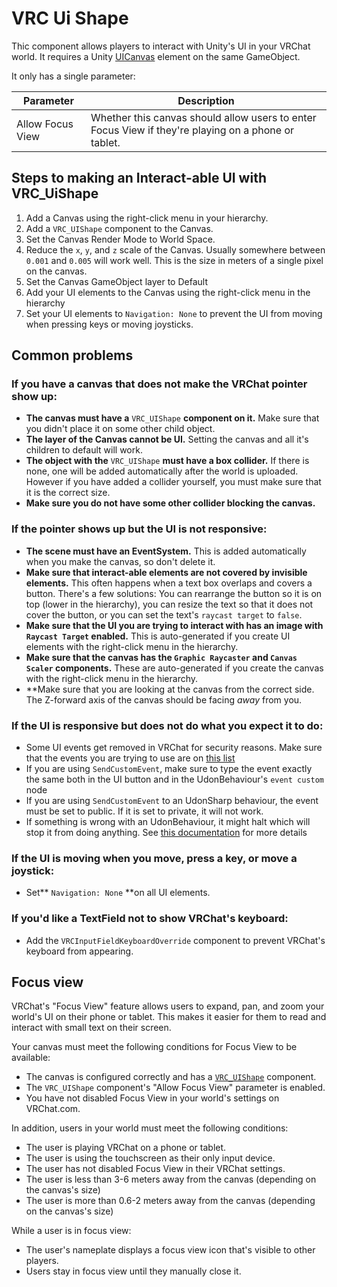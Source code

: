 # VRC Ui Shape

Thic component allows players to interact with Unity's UI in your VRChat world. It requires a Unity [UICanvas](https://docs.unity3d.com/Manual/UICanvas.html) element on the same GameObject.

It only has a single parameter:

| Parameter        | Description                                                                                         |
| ---------------- | --------------------------------------------------------------------------------------------------- |
| Allow Focus View | Whether this canvas should allow users to enter Focus View if they're playing on a phone or tablet. |

## Steps to making an Interact-able UI with VRC_UiShape

1. Add a Canvas using the right-click menu in your hierarchy.
2. Add a `VRC_UIShape` component to the Canvas.
3. Set the Canvas Render Mode to World Space.
4. Reduce the `x`, `y`, and `z` scale of the Canvas. Usually somewhere between `0.001` and `0.005` will work well. This is the size in meters of a single pixel on the canvas.
5. Set the Canvas GameObject layer to Default
6. Add your UI elements to the Canvas using the right-click menu in the hierarchy
7. Set your UI elements to `Navigation: None` to prevent the UI from moving when pressing keys or moving joysticks.

## Common problems

### If you have a canvas that does not make the VRChat pointer show up:

* **The canvas must have a** `VRC_UIShape` **component on it.** Make sure that you didn't place it on some other child object.
* **The layer of the Canvas cannot be UI.** Setting the canvas and all it's children to default will work.
* **The object with the** `VRC_UIShape` **must have a box collider.** If there is none, one will be added automatically after the world is uploaded. However if you have added a collider yourself, you must make sure that it is the correct size.
* **Make sure you do not have some other collider blocking the canvas.** 

### If the pointer shows up but the UI is not responsive:
* **The scene must have an EventSystem.** This is added automatically when you make the canvas, so don't delete it.
* **Make sure that interact-able elements are not covered by invisible elements.** This often happens when a text box overlaps and covers a button. There's a few solutions: You can rearrange the button so it is on top (lower in the hierarchy), you can resize the text so that it does not cover the button, or you can set the text's `raycast target` to `false`.
* **Make sure that the UI you are trying to interact with has an image with `Raycast Target` enabled.** This is auto-generated if you create UI elements with the right-click menu in the hierarchy.
* **Make sure that the canvas has the `Graphic Raycaster` and `Canvas Scaler` components.** These are auto-generated if you create the canvas with the right-click menu in the hierarchy.
* **Make sure that you are looking at the canvas from the correct side. The Z-forward axis of the canvas should be facing _away_ from you.

### If the UI is responsive but does not do what you expect it to do:

* Some UI events get removed in VRChat for security reasons. Make sure that the events you are trying to use are on [this list](/worlds/udon/ui-events)
* If you are using `SendCustomEvent`, make sure to type the event exactly the same both in the UI button and in the UdonBehaviour's `event custom` node
* If you are using `SendCustomEvent` to an UdonSharp behaviour, the event must be set to public. If it is set to private, it will not work.
* If something is wrong with an UdonBehaviour, it might halt which will stop it from doing anything. See [this documentation](/worlds/udon/debugging-udon-projects#finding-udon-errors) for more details

### If the UI is moving when you move, press a key, or move a joystick:

* Set** `Navigation: None` **on all UI elements.

### If you'd like a TextField not to show VRChat's keyboard:

* Add the `VRCInputFieldKeyboardOverride` component to prevent VRChat's keyboard from appearing.

## Focus view

VRChat's "Focus View" feature allows users to expand, pan, and zoom your world's UI on their phone or tablet. This makes it easier for them to read and interact with small text on their screen.

Your canvas must meet the following conditions for Focus View to be available: 

- The canvas is configured correctly and has a [`VRC_UIShape`](https://creators.vrchat.com/worlds/components/vrc_uishape) component. 
- The `VRC_UIShape` component's "Allow Focus View" parameter is enabled.
- You have not disabled Focus View in your world's settings on VRChat.com.

In addition, users in your world must meet the following conditions:

- The user is playing VRChat on a phone or tablet.
- The user is using the touchscreen as their only input device.
- The user has not disabled Focus View in their VRChat settings.
- The user is less than 3-6 meters away from the canvas (depending on the canvas's size)
- The user is more than 0.6-2 meters away from the canvas (depending on the canvas's size)

While a user is in focus view:
- The user's nameplate displays a focus view icon that's visible to other players.
- Users stay in focus view until they manually close it.